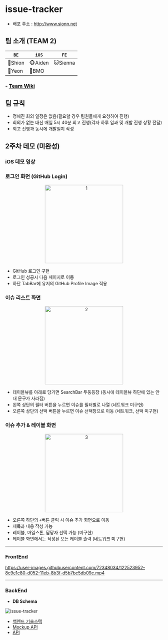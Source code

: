 # issue-tracker 

- 배포 주소 : http://www.sionn.net

## 팀 소개 (TEAM 2)

|`BE`|`iOS`|`FE`|
|---|---|---|
|🐯Shion|🐵Aiden|🐱Sienna
|🐰Yeon|🐷BMO|

### - [Team Wiki](https://github.com/Sonjh1306/issue-tracker/wiki)

## 팀 규칙

- 정해진 회의 일정은 없음(필요할 경우 팀원들에게 요청하여 진행)
- 회의가 없는 대신 매일 5시 40분 회고 진행(각자 하루 일과 및 개발 진행 상황 전달)
- 회고 진행과 동시에 개발일지 작성

## 2주차 데모 (미완성)
### iOS 데모 영상

### 로그인 화면 (GitHub Login)

<p align="center">
<img width="250" alt="1" src="https://user-images.githubusercontent.com/45817559/122515334-4217a280-d048-11eb-973b-5bbf8ad595ca.gif">
</p>

- GitHub 로그인 구현
- 로그인 성공시 다음 페이지로 이동
- 하단 TabBar에 유저의 GitHub Profile Image 적용


### 이슈 리스트 화면

<p align="center">
<img width="250" alt="2" src="https://user-images.githubusercontent.com/45817559/122516200-6fb11b80-d049-11eb-85f0-ab2acfd63502.gif">
</p>

- 테이블뷰를 아래로 당기면 SearchBar 두둥등장 (동시에 테이블뷰 하단에 있는 안내 문구가 사라짐)
- 왼쪽 상단의 필터 버튼을 누르면 이슈를 필터별로 나열 (네트워크 미구현)
- 오른쪽 상단의 선택 버튼을 누르면 이슈 선택창으로 이동 (네트워크, 선택 미구현)


### 이슈 추가 & 레이블 화면

<p align="center">
<img width="250" alt="3" src="https://user-images.githubusercontent.com/45817559/122516858-40e77500-d04a-11eb-985d-63b79e5a0aac.gif">
</p>

- 오른쪽 하단의 `+`버튼 클릭 시 이슈 추가 화면으로 이동
- 제목과 내용 작성 가능
- 레이블, 마일스톤, 담당자 선택 가능 (미구현)
- 레이블 화면에서는 작성된 모든 레이블 출력 (네트워크 미구현)

---

### FrontEnd

https://user-images.githubusercontent.com/72348034/122523952-8c9e1c80-d052-11eb-8b3f-d5b7bc5db09c.mp4

---

### BackEnd

- **DB Schema**

![issue-tracker](https://user-images.githubusercontent.com/46085281/122386485-e5b17600-cfa8-11eb-8469-0f46b21ffd0a.png)

- [백엔드 기술스택](https://github.com/Sonjh1306/issue-tracker/wiki/%EB%B0%B1%EC%97%94%EB%93%9C-%EA%B8%B0%EC%88%A0%EC%8A%A4%ED%83%9D)
- [Mockup API](https://documenter.getpostman.com/view/15041629/TzeWHTpw)
- [API](http://www.sionn.net/swagger-ui.html#/)
